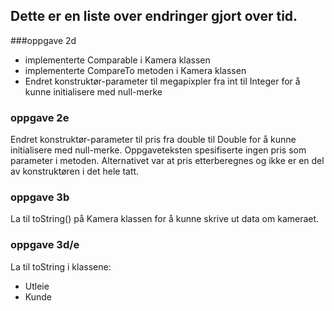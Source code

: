 ## Dette er en liste over endringer gjort over tid. 

###oppgave 2d
* implementerte Comparable<Kamera> i Kamera klassen
* implementerte CompareTo metoden i Kamera klassen
* Endret konstruktør-parameter til megapixpler fra int til Integer for å kunne initialisere med null-merke

### oppgave 2e
Endret konstruktør-parameter til pris fra double til Double for å kunne initialisere med null-merke. 
Oppgaveteksten spesifiserte ingen pris som parameter i metoden. Alternativet var at pris etterberegnes og ikke er en del 
av konstruktøren i det hele tatt. 

### oppgave 3b
La til toString() på Kamera klassen for å kunne skrive ut data om kameraet.

### oppgave 3d/e
La til toString i klassene:
* Utleie
* Kunde
